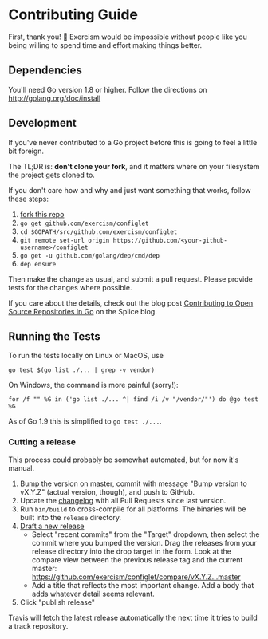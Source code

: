 # Contributing Guide

First, thank you! :tada:
Exercism would be impossible without people like you being willing to spend time
and effort making things better.

## Dependencies

You'll need Go version 1.8 or higher. Follow the directions on
http://golang.org/doc/install

## Development

If you've never contributed to a Go project before this is going to feel a
little bit foreign.

The TL;DR is: **don't clone your fork**, and it matters where on your filesystem
the project gets cloned to.

If you don't care how and why and just want something that works, follow these
steps:

1. [fork this repo][fork]
1. `go get github.com/exercism/configlet`
1. `cd $GOPATH/src/github.com/exercism/configlet`
1. `git remote set-url origin https://github.com/<your-github-username>/configlet`
1. `go get -u github.com/golang/dep/cmd/dep`
1. `dep ensure`

Then make the change as usual, and submit a pull request. Please provide tests
for the changes where possible.

If you care about the details, check out the blog post [Contributing to Open
Source Repositories in Go][contrib-blog] on the Splice blog.

## Running the Tests

To run the tests locally on Linux or MacOS, use

```
go test $(go list ./... | grep -v vendor)
```

On Windows, the command is more painful (sorry!):

```
for /f "" %G in ('go list ./... ^| find /i /v "/vendor/"') do @go test %G
```

As of Go 1.9 this is simplified to `go test ./...`.

### Cutting a release

This process could probably be somewhat automated, but for now it's manual.

1. Bump the version on master, commit with message "Bump version to vX.Y.Z"
   (actual version, though), and push to GitHub.
1. Update the [changelog](/CHANGELOG.md) with all Pull Requests since last
   version.
1. Run `bin/build` to cross-compile for all platforms. The binaries will be
   built into the `release` directory.
1. [Draft a new release][new-release]
   * Select "recent commits" from the "Target" dropdown, then select the commit
     where you bumped the version.  Drag the releases from your release
     directory into the drop target in the form.  Look at the compare view
     between the previous release tag and the current master:
    https://github.com/exercism/configlet/compare/vX.Y.Z...master
   * Add a title that reflects the most important change.  Add a body that adds
     whatever detail seems relevant.
1. Click "publish release"

Travis will fetch the latest release automatically the next time it tries to
build a track repository.

[fork]: https://github.com/exercism/configlet/fork
[contrib-blog]: https://splice.com/blog/contributing-open-source-git-repositories-go/
[new-release]: https://github.com/exercism/configlet/releases/new
